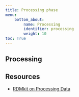 ```yaml
---
title: Processing phase
menu:
    bottom_about:
        name: Processing
        identifier: processing
        weight: 10
toc: True
---
```


## Processing

<!-- About text -->

## Resources
* [RDMkit on Processing Data](https://rdmkit.elixir-europe.org/processing)
